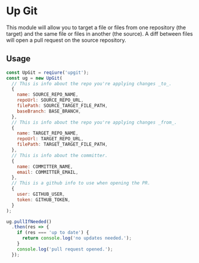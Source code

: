 # Up Git

This module will allow you to target a file or files from one repository
(the target) and the same file or files in another (the source). A diff
between files will open a pull request on the source repository.

## Usage

```javascript
const UpGit = reqiure('upgit');
const ug = new UpGit(
  // This is info about the repo you're applying changes _to_.
  {
    name: SOURCE_REPO_NAME,
    repoUrl: SOURCE_REPO_URL,
    filePath: SOURCE_TARGET_FILE_PATH,
    baseBranch: BASE_BRANCH,
  },
  // This is info about the repo you're applying changes _from_.
  {
    name: TARGET_REPO_NAME,
    repoUrl: TARGET_REPO_URL,
    filePath: TARGET_TARGET_FILE_PATH,
  },
  // This is info about the committer.
  {
    name: COMMITTER_NAME,
    email: COMMITTER_EMAIL,
  },
  // This is a github info to use when opening the PR.
  {
    user: GITHUB_USER,
    token: GITHUB_TOKEN,
  }
);

ug.pullIfNeeded()
  .then(res => {
    if (res === 'up to date') {
      return console.log('no updates needed.');
    }
    console.log('pull request opened.');
  });
```

